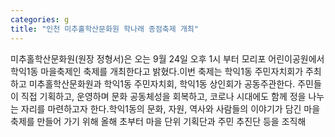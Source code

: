 ```yaml
---
categories: g
title: "인천 미추홀학산문화원 학나래 종점축제 개최"
---
```

미추홀학산문화원(원장 정형서)은 오는 9월 24일 오후 1시 부터 모리포 어린이공원에서 학익1동 마을축제인 축제를 개최한다고 밝혔다.이번 축제는 학익1동 주민자치회가 주최하고 미추홀학산문화원과 학익1동 주민자치회, 학익1동 상인회가 공동주관한다. 주민들이 직접 기획하고, 운영하며 문화 공동체성을 회복하고, 코로나 시대에도 함께 정을 나누는 자리를 마련하고자 한다.학익1동의 문화, 자원, 역사와 사람들의 이야기가 담긴 마을축제를 만들어 가기 위해 올해 초부터 마을 단위 기획단과 주민 추진단 등을 조직해